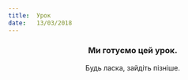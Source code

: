 ```yaml
---
title:  Урок
date:   13/03/2018
---
```


### <center>Ми готуємо цей урок.</center>
<center>Будь ласка, зайдіть пізніше.</center>